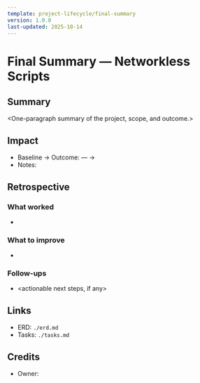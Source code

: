 ```yaml
---
template: project-lifecycle/final-summary
version: 1.0.0
last-updated: 2025-10-14
---
```


# Final Summary — Networkless Scripts

## Summary

<One-paragraph summary of the project, scope, and outcome.>

## Impact

- Baseline → Outcome: <metric name> — <before> → <after>
- Notes: <brief context for metrics and effects>

## Retrospective

### What worked

- <list>

### What to improve

- <list>

### Follow-ups

- <actionable next steps, if any>

## Links

- ERD: `./erd.md`
- Tasks: `./tasks.md`

## Credits

- Owner: <owner or team>
